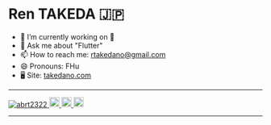 <h1>Ren TAKEDA 🇯🇵</h1>

- 🔭 I’m currently working on 🤫
- 💬 Ask me about "Flutter"
- 📫 How to reach me: rtakedano@gmail.com
- 😄 Pronouns: FHu
- 🖥 Site: <a href="https://takedano.com">takedano.com</a>
<hr>
<p align="left"> 
  <a href="https://github.com/abrt2322/abrt2322/">
    <img src="https://komarev.com/ghpvc/?username=abrt2322" alt="abrt2322" />
  </a>
  <a href="https://github.com/abrt2322">
    <img height="20" src="https://img.shields.io/github/followers/abrt2322?label=follow&logo=github&style=flat" />
  </a>
  <a href="http://qiita.com/abrt2322">
    <img height="20" src="https://qiita-badge.apiapi.app/s/yutkat/posts.svg" />
  </a>
  <//qiita.com/abrt2322">
    <img height="20" src="https://qiita-badge.apiapi.app/s/abrt2322/contributions.svg" />
  </a>
</p>
<hr>


  
